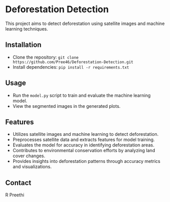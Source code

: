 # Deforestation Detection

This project aims to detect deforestation using satellite images and machine learning techniques.

## Installation

- Clone the repository: `git clone https://github.com/Pree46/Deforestation-Detection.git`
- Install dependencies: `pip install -r requirements.txt`

## Usage

- Run the `model.py` script to train and evaluate the machine learning model.
- View the segmented images in the generated plots.

## Features

- Utilizes satellite images and machine learning to detect deforestation.
- Preprocesses satellite data and extracts features for model training.
- Evaluates the model for accuracy in identifying deforestation areas.
- Contributes to environmental conservation efforts by analyzing land cover changes.
- Provides insights into deforestation patterns through accuracy metrics and visualizations.


## Contact

R Preethi


